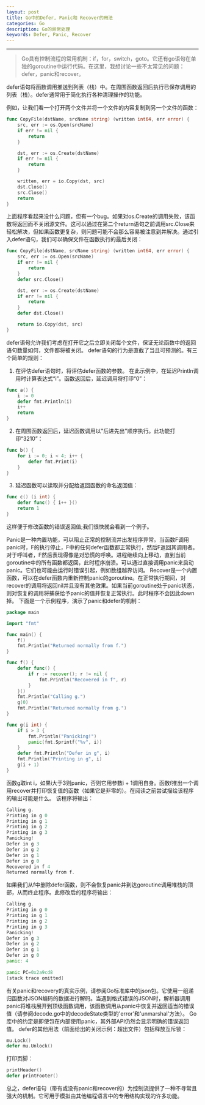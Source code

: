 ```yaml
---
layout: post
title: Go中的Defer, Panic和 Recover的用法
categories: Go
description: Go的异常处理
keywords: Defer, Panic, Recover
---
```


---
> Go具有控制流程的常用机制：if，for，switch，goto。它还有go语句在单独的goroutine中运行代码。在这里，我想讨论一些不太常见的问题：defer，panic和recover。

defer语句将函数调用推送到列表（栈）中。在周围函数返回后执行已保存调用的列表（栈）。defer通常用于简化执行各种清理操作的功能。

例如，让我们看一个打开两个文件并将一个文件的内容复制到另一个文件的函数：
```go
func CopyFile(dstName, srcName string) (written int64, err error) {
    src, err := os.Open(srcName)
    if err != nil {
        return
    }

    dst, err := os.Create(dstName)
    if err != nil {
        return
    }

    written, err = io.Copy(dst, src)
    dst.Close()
    src.Close()
    return
}
```
上面程序看起来没什么问题，但有一个bug。如果对os.Create的调用失败，该函数将返回而不关闭源文件。这可以通过在第二个return语句之前调用src.Close来轻松解决，但如果函数更复杂，则问题可能不会那么容易被注意到并解决。通过引入defer语句，我们可以确保文件在函数执行的最后关闭：
```go
func CopyFile(dstName, srcName string) (written int64, err error) {
    src, err := os.Open(srcName)
    if err != nil {
        return
    }
    defer src.Close()

    dst, err := os.Create(dstName)
    if err != nil {
        return
    }
    defer dst.Close()

    return io.Copy(dst, src)
}
```
defer语句允许我们考虑在打开它之后立即关闭每个文件，保证无论函数中的返回语句数量如何，文件都将被关闭。
defer语句的行为是直截了当且可预测的。有三个简单的规则：
1. 在评估defer语句时，将评估defer函数的参数。
在此示例中，在延迟Println调用时计算表达式“i”。函数返回后，延迟调用将打印“0”：
```go
func a() {
    i := 0
    defer fmt.Println(i)
    i++
    return
}
```
2. 在周围函数返回后，延迟函数调用以"后进先出"顺序执行。此功能打印“3210”：
```go
func b() {
    for i := 0; i < 4; i++ {
        defer fmt.Print(i)
    }
}
```
3. 延迟函数可以读取并分配给返回函数的命名返回值：
```go
func c() (i int) {
    defer func() { i++ }()
    return 1
}
```
这样便于修改函数的错误返回值;我们很快就会看到一个例子。

Panic是一种内置功能，可以阻止正常的控制流并出发程序异常。当函数F调用panic时，F的执行停止，F中的任何defer函数都正常执行，然后F返回其调用者。对于呼叫者，F然后表现得像是对恐慌的呼唤。进程继续向上移动，直到当前goroutine中的所有函数都返回，此时程序崩溃。可以通过直接调用panic来启动panic。它们也可能由运行时错误引起，例如数组越界访问。
Recover是一个内置函数，可以在defer函数内重新控制panic的goroutine。在正常执行期间，对recover的调用将返回nil并且没有其他效果。如果当前goroutine处于panic状态，则对恢复的调用将捕获给予panic的值并恢复正常执行。此时程序不会因此down掉。
下面是一个示例程序，演示了panic和defer的机制：
```go
package main

import "fmt"

func main() {
    f()
    fmt.Println("Returned normally from f.")
}

func f() {
    defer func() {
        if r := recover(); r != nil {
            fmt.Println("Recovered in f", r)
        }
    }()
    fmt.Println("Calling g.")
    g(0)
    fmt.Println("Returned normally from g.")
}

func g(i int) {
    if i > 3 {
        fmt.Println("Panicking!")
        panic(fmt.Sprintf("%v", i))
    }
    defer fmt.Println("Defer in g", i)
    fmt.Println("Printing in g", i)
    g(i + 1)
}
```
函数g取int i，如果i大于3则panic，否则它用参数i + 1调用自身。函数f推出一个调用recover并打印恢复值的函数（如果它是非零的）。在阅读之前尝试描绘该程序的输出可能是什么。
该程序将输出：
```go
Calling g.
Printing in g 0
Printing in g 1
Printing in g 2
Printing in g 3
Panicking!
Defer in g 3
Defer in g 2
Defer in g 1
Defer in g 0
Recovered in f 4
Returned normally from f.
```
如果我们从f中删除defer函数，则不会恢复panic并到达goroutine调用堆栈的顶部，从而终止程序。此修改后的程序将输出：
```go
Calling g.
Printing in g 0
Printing in g 1
Printing in g 2
Printing in g 3
Panicking!
Defer in g 3
Defer in g 2
Defer in g 1
Defer in g 0
panic: 4
 
panic PC=0x2a9cd8
[stack trace omitted]
```
有关panic和recovery的真实示例，请参阅Go标准库中的json包。它使用一组递归函数对JSON编码的数据进行解码。当遇到格式错误的JSON时，解析器调用panic将堆栈展开到顶级函数调用，该函数调用从panic中恢复并返回适当的错误值（请参阅decode.go中的decodeState类型的'error'和'unmarshal'方法）。
Go库中的约定是即使包在内部使用panic，其外部API仍然会显示明确的错误返回值。
defer的其他用法（前面给出的关闭示例：超出文件）包括释放互斥锁：
```go
mu.Lock()
defer mu.Unlock()
```
打印页脚：
```go
printHeader()
defer printFooter()
```
总之，defer语句（带有或没有panic和recover的）为控制流提供了一种不寻常且强大的机制。它可用于模拟由其他编程语言中的专用结构实现的许多功能。
